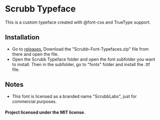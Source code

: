 # Scrubb Typeface
This is a custom typeface created with @font-css and TrueType support.

## Installation
- Go to <a href="https://github.com/GitHubUser331/Scrubb-Typefaces/releases">releases.</a> Download the "Scrubb-Font-Typefaces.zip" file from there and open the file.
- Open the Scrubb Typeface folder and open the font subfolder you want to install. Then in the subfolder, go to "fonts" folder and install the .ttf file.

## Notes
- This font is licensed as a branded name "ScrubbLabs", just for commercial purposes.

#### Project licensed under the MIT license.
